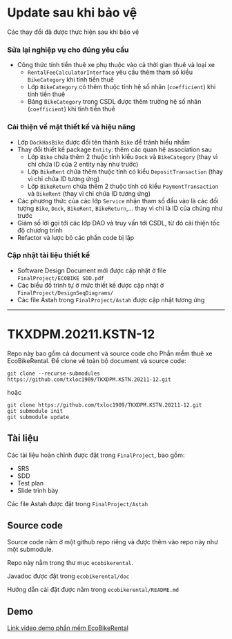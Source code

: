 # Update sau khi bảo vệ
Các thay đổi đã được thực hiện sau khi bảo vệ

### Sửa lại nghiệp vụ cho đúng yêu cầu
- Công thức tính tiền thuê xe phụ thuộc vào cả thời gian thuê và loại xe
	- `RentalFeeCalculatorInterface` yêu cầu thêm tham số kiểu `BikeCategory` khi tính tiền thuê
	- Lớp `BikeCategory` có thêm thuộc tính hệ số nhân (`coefficient`) khi tính tiền thuê
	- Bảng `BikeCategory` trong CSDL được thêm trường hệ số nhân (`coefficient`) khi tính tiền thuê

### Cải thiện về mặt thiết kế và hiệu năng
- Lớp `DockHasBike` được đổi tên thành `Bike` để tránh hiểu nhầm
- Thay đổi thiết kế package `Entity`: thêm các quan hệ association sau
	- Lớp `Bike` chứa thêm 2 thuộc tính kiểu `Dock` và `BikeCategory` (thay vì chỉ chứa ID của 2 entity này như trước)
	- Lớp `BikeRent` chứa thêm thuộc tính có kiểu `DepositTransaction` (thay vì chỉ chứa ID tương ứng)
	- Lớp `BikeReturn` chứa thêm 2 thuộc tính có kiểu `PaymentTransaction` và `BikeRent` (thay vì chỉ chứa ID tương ứng)
- Các phương thức của các lớp `Service` nhận tham số đầu vào là các đối tượng `Bike`, `Dock`, `BikeRent`, `BikeReturn`,... thay vì chỉ là ID của chúng như trước
- Giảm số lời gọi tới các lớp DAO và truy vấn tới CSDL, từ đó cải thiện tốc độ chương trình
- Refactor và lược bỏ các phần code bị lặp

### Cập nhật tài liệu thiết kế
- Software Design Document mới được cập nhật ở file `FinalProject/ECOBIKE SDD.pdf`
- Các biểu đồ trình tự ở mức thiết kế được cập nhật ở `FinalProject/DesignSeqDiagrams/`
- Các file Astah trong `FinalProject/Astah` được cập nhật tương ứng

---

# TKXDPM.20211.KSTN-12

Repo này bao gồm cả document và source code cho Phần mềm thuê xe EcoBikeRental. Để clone về toàn bộ document và source code:
```
git clone --recurse-submodules https://github.com/txloc1909/TKXDPM.KSTN.20211-12.git
```
hoặc
```
git clone https://github.com/txloc1909/TKXDPM.KSTN.20211-12.git 
git submodule init
git submodule update
```

## Tài liệu 

Các tài liệu hoàn chỉnh được đặt trong `FinalProject`, bao gồm:
- SRS 
- SDD 
- Test plan 
- Slide trình bày

Các file Astah được đặt trong `FinalProject/Astah`

## Source code 
Source code nằm ở một github repo riêng và được thêm vào repo này như một submodule. 

Repo này nằm trong thư mục `ecobikerental`.

Javadoc được đặt trong `ecobikerental/doc`

Hướng dẫn cài đặt được nằm trong `ecobikerental/README.md`

## Demo 
[Link video demo phần mềm EcoBikeRental](https://www.youtube.com/watch?v=sdjd5-2IzDY)

